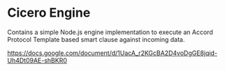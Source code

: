# Cicero Engine

Contains a simple Node.js engine implementation to execute an Accord Protocol Template based smart clause against incoming data.

https://docs.google.com/document/d/1UacA_r2KGcBA2D4voDgGE8jqid-Uh4Dt09AE-shBKR0
